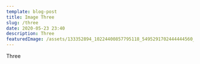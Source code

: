 ```yaml
---
template: blog-post
title: Image Three
slug: /three
date: 2020-05-23 23:40
description: Three
featuredImage: /assets/133352894_10224400857795118_5495291702444444560_n.jpeg
---
```

Three
